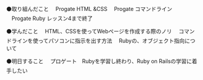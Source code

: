 ⚫️取り組んだこと
　Progate HTML &CSS
　Progate コマンドライン
　Progate  Ruby レッスン4まで終了

⚫️学んだこと
　HTML、CSSを使ってWebページを作成する際のノリ
　コマンドラインを使ってパソコンに指示を出す方法
　Rubyの、オブジェクト指向について

⚫️明日すること
　プロゲート　Rubyを学習し終わり、Ruby on Railsの学習に着手したい
